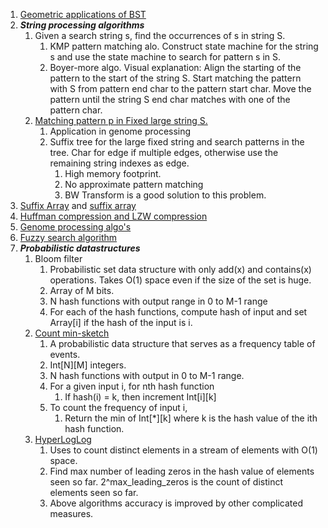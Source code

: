 1. [Geometric applications of BST](https://www.coursera.org/lecture/algorithms-part1/1d-range-search-wSISD)
2. ***String processing algorithms***
   1. Given a search string s, find the occurrences of s in string S.
       1. KMP pattern matching alo. Construct state machine for the string s and use the state machine to search for pattern s in S.
       2. Boyer-more algo. Visual explanation: Align the starting of the pattern to the start of the string S. Start matching the pattern with S from pattern end char to the pattern start char. Move the pattern until the string S end char matches with one of the pattern char.
   2. [Matching pattern p in Fixed large string S.](https://www.coursera.org/learn/algorithms-on-strings/lecture/V1AYj/herding-text-into-suffix-trie)
       1. Application in genome processing
       2. Suffix tree for the large fixed string and search patterns in the tree. Char for edge if multiple edges, otherwise use the remaining string indexes as edge.
           1. High memory footprint.
           2. No approximate pattern matching
           3. BW Transform is a good solution to this problem.
3. [Suffix Array](https://en.wikipedia.org/wiki/Suffix_array) and [suffix array](https://www.coursera.org/learn/algorithms-part2/home/info)
4. [Huffman compression and LZW compression](https://www.coursera.org/learn/algorithms-part2/home/info)
5. [Genome processing algo's](https://www.coursera.org/learn/algorithms-on-strings/lecture/V1AYj/herding-text-into-suffix-trie)
6. [Fuzzy search algorithm](https://www.baeldung.com/cs/fuzzy-search-algorithm)
7. ***Probabilistic datastructures***
   1. Bloom filter
       1. Probabilistic set data structure with only add(x) and contains(x) operations. Takes O(1) space even if the size of the set is huge.
       2. Array of M bits.
       3. N hash functions with output range in 0 to M-1 range
       4. For each of the hash functions, compute hash of input and set Array[i] if the hash of the input is i.
   2. [Count min-sketch](https://en.wikipedia.org/wiki/Count%E2%80%93min_sketch)
       1. A probabilistic data structure that serves as a frequency table of events.
       2. Int[N][M] integers.
       3. N hash functions with output in 0 to M-1 range.
       4. For a given input i, for nth hash function
           1. If hash(i) = k, then increment Int[i][k]
       5. To count the frequency of input i,
           1. Return the min of Int[*][k] where k is the hash value of the ith hash function.
   3. [HyperLogLog](https://towardsdatascience.com/hyperloglog-a-simple-but-powerful-algorithm-for-data-scientists-aed50fe47869)
       1. Uses to count distinct elements in a stream of elements with O(1) space.
       2. Find max number of leading zeros in the hash value of elements seen so far. 2^max_leading_zeros is the count of distinct elements seen so far.
       3. Above algorithms accuracy is improved by other complicated measures.
